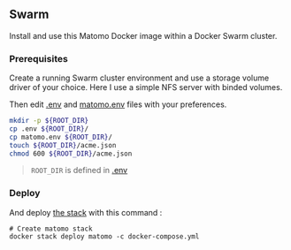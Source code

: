## Swarm

Install and use this Matomo Docker image within a Docker Swarm cluster.

### Prerequisites

Create a running Swarm cluster environment and use a storage volume driver of your choice. Here I use a simple NFS server with binded volumes.

Then edit [.env](.env) and [matomo.env](matomo.env) files with your preferences.

```bash
mkdir -p ${ROOT_DIR}
cp .env ${ROOT_DIR}/
cp matomo.env ${ROOT_DIR}/
touch ${ROOT_DIR}/acme.json
chmod 600 ${ROOT_DIR}/acme.json
```

> `ROOT_DIR` is defined in [.env](.env)

### Deploy

And deploy [the stack](docker-compose.yml) with this command :

```
# Create matomo stack
docker stack deploy matomo -c docker-compose.yml
```
